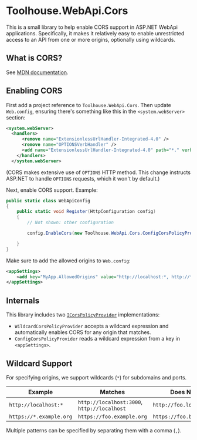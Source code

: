 # Toolhouse.WebApi.Cors

This is a small library to help enable CORS support in ASP.NET WebApi applications. Specifically, it makes it relatively easy to enable unrestricted access to an API from one or more origins, optionally using wildcards.

## What is CORS?

See [MDN documentation][mdn].

## Enabling CORS

First add a project reference to `Toolhouse.WebApi.Cors`. Then update `Web.config`, ensuring there's something like this in the `<system.webServer>` section:

```xml
<system.webServer>
  <handlers>
      <remove name="ExtensionlessUrlHandler-Integrated-4.0" />
      <remove name="OPTIONSVerbHandler" />
      <add name="ExtensionlessUrlHandler-Integrated-4.0" path="*." verb="*" type="System.Web.Handlers.TransferRequestHandler" preCondition="integratedMode,runtimeVersionv4.0" />
    </handlers>
  </system.webServer>
```

(CORS makes extensive use of `OPTIONS` HTTP method. This change instructs ASP.NET to handle `OPTIONS` requests, which it won't by default.)

Next, enable CORS support. Example:

```csharp
public static class WebApiConfig
{
    public static void Register(HttpConfiguration config)
    {
        // Not shown: other configuration

        config.EnableCors(new Toolhouse.WebApi.Cors.ConfigCorsPolicyProvider("MyApp.AllowedOrigins"));

    }
}
```

Make sure to add the allowed origins to `Web.config`:

```xml
<appSettings>
    <add key="MyApp.AllowedOrigins" value="http://localhost:*, http://*.example.org">
</appSettings>
```

## Internals

This library includes two [`ICorsPolicyProvider`][icorspolicyprovider] implementations:

- `WildcardCorsPolicyProvider` accepts a wildcard expression and automatically enables CORS for any origin that matches.
- `ConfigCorsPolicyProvider` reads a wildcard expression from a key in `<appSettings>`.

## Wildcard Support

For specifying origins, we support wildcards (`*`) for subdomains and ports.

| Example | Matches | Does Not Match |
| -- | -- | -- |
| `http://localhost:*` | `http://localhost:3000`, `http://localhost` | `http://foo.localhost` |
| `https://*.example.org` | `https://foo.example.org` | `https://foo.bar.example.org` |

Multiple patterns can be specified by separating them with a comma (`,`).

[mdn]: https://developer.mozilla.org/en-US/docs/Web/HTTP/CORS
[icorspolicyprovider]: https://docs.microsoft.com/en-us/dotnet/api/microsoft.aspnetcore.cors.infrastructure.icorspolicyprovider?view=aspnetcore-3.1
